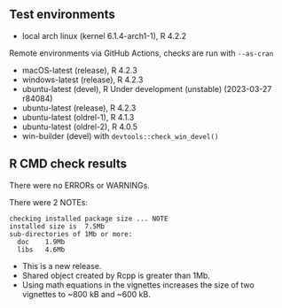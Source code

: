 ## Test environments
* local arch linux (kernel 6.1.4-arch1-1), R 4.2.2

Remote environments via GitHub Actions, checks are run with `--as-cran`
* macOS-latest (release), R 4.2.3
* windows-latest (release), R 4.2.3
* ubuntu-latest (devel), R Under development (unstable) (2023-03-27 r84084)
* ubuntu-latest (release), R 4.2.3
* ubuntu-latest (oldrel-1), R 4.1.3
* ubuntu-latest (oldrel-2), R 4.0.5
* win-builder (devel) with `devtools::check_win_devel()`

## R CMD check results
There were no ERRORs or WARNINGs.

There were 2 NOTEs:

```
checking installed package size ... NOTE
installed size is  7.5Mb
sub-directories of 1Mb or more:
  doc    1.9Mb
  libs   4.6Mb
```

* This is a new release.
* Shared object created by Rcpp is greater than 1Mb.
* Using math equations in the vignettes increases the size of two vignettes to ~800 kB and ~600 kB.
